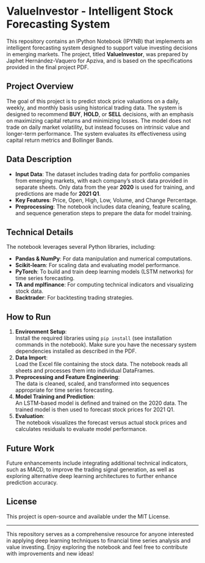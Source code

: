 # ValueInvestor - Intelligent Stock Forecasting System

This repository contains an IPython Notebook (IPYNB) that implements an intelligent forecasting system designed to support value investing decisions in emerging markets. The project, titled **ValueInvestor**, was prepared by Japhet Hernández-Vaquero for Apziva, and is based on the specifications provided in the final project PDF.

## Project Overview

The goal of this project is to predict stock price valuations on a daily, weekly, and monthly basis using historical trading data. The system is designed to recommend **BUY**, **HOLD**, or **SELL** decisions, with an emphasis on maximizing capital returns and minimizing losses. The model does not trade on daily market volatility, but instead focuses on intrinsic value and longer-term performance. The system evaluates its effectiveness using capital return metrics and Bollinger Bands.

## Data Description

- **Input Data**: The dataset includes trading data for portfolio companies from emerging markets, with each company’s stock data provided in separate sheets. Only data from the year **2020** is used for training, and predictions are made for **2021 Q1**.
- **Key Features**: Price, Open, High, Low, Volume, and Change Percentage.
- **Preprocessing**: The notebook includes data cleaning, feature scaling, and sequence generation steps to prepare the data for model training.

## Technical Details

The notebook leverages several Python libraries, including:
- **Pandas & NumPy**: For data manipulation and numerical computations.
- **Scikit-learn**: For scaling data and evaluating model performance.
- **PyTorch**: To build and train deep learning models (LSTM networks) for time series forecasting.
- **TA and mplfinance**: For computing technical indicators and visualizing stock data.
- **Backtrader**: For backtesting trading strategies.

## How to Run

1. **Environment Setup**:  
   Install the required libraries using `pip install` (see installation commands in the notebook). Make sure you have the necessary system dependencies installed as described in the PDF.
2. **Data Import**:  
   Load the Excel file containing the stock data. The notebook reads all sheets and processes them into individual DataFrames.
3. **Preprocessing and Feature Engineering**:  
   The data is cleaned, scaled, and transformed into sequences appropriate for time series forecasting.
4. **Model Training and Prediction**:  
   An LSTM-based model is defined and trained on the 2020 data. The trained model is then used to forecast stock prices for 2021 Q1.
5. **Evaluation**:  
   The notebook visualizes the forecast versus actual stock prices and calculates residuals to evaluate model performance.

## Future Work

Future enhancements include integrating additional technical indicators, such as MACD, to improve the trading signal generation, as well as exploring alternative deep learning architectures to further enhance prediction accuracy.

## License

This project is open-source and available under the MIT License.

---

This repository serves as a comprehensive resource for anyone interested in applying deep learning techniques to financial time series analysis and value investing. Enjoy exploring the notebook and feel free to contribute with improvements and new ideas!
